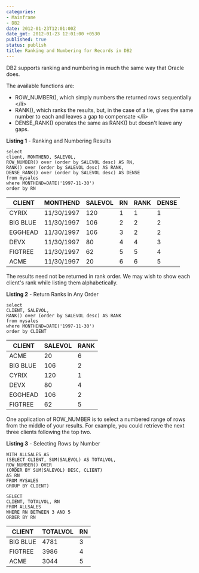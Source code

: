 ```yaml
---
categories:
- Mainframe
- DB2
date: 2012-01-23T12:01:00Z
date_gmt: 2012-01-23 12:01:00 +0530
published: true
status: publish
title: Ranking and Numbering for Records in DB2
---
```


DB2 supports ranking and numbering in much the same way that Oracle does.

The available functions are:

- ROW_NUMBER(), which simply numbers the returned rows sequentially  <&#47;li>
- RANK(), which ranks the results, but, in the case of a tie, gives the same number to each and leaves a gap to compensate  <&#47;li>
- DENSE_RANK() operates the same as RANK() but doesn't leave any gaps. 

**Listing 1** - Ranking and Numbering Results

```
select 
client, MONTHEND, SALEVOL, 
ROW_NUMBER() over (order by SALEVOL desc) AS RN, 
RANK() over (order by SALEVOL desc) AS RANK, 
DENSE_RANK() over (order by SALEVOL desc) AS DENSE
from mysales
where MONTHEND=DATE('1997-11-30')
order by RN
```

|CLIENT   | MONTHEND   | SALEVOL | RN | RANK |DENSE|
|---------|------------|---------|----|------|-----|
|CYRIX    | 11/30/1997 | 120     | 1 |  1  |  1|  
|BIG BLUE | 11/30/1997 | 106     | 2 |  2  |  2|  
|EGGHEAD  | 11/30/1997 | 106     | 3 |  2  |  2| 
|DEVX     | 11/30/1997 | 80      | 4 |  4  |  3| 
|FIGTREE  | 11/30/1997 | 62      | 5 |  5  |  4|
|ACME     | 11/30/1997 | 20      | 6 |  6  |  5|


The results need not be returned in rank order. We may wish to show each client's rank while listing them alphabetically.

**Listing 2** -  Return Ranks in Any Order

```
select
CLIENT, SALEVOL,
RANK() over (order by SALEVOL desc) AS RANK
from mysales
where MONTHEND=DATE('1997-11-30')
order by CLIENT
```

|CLIENT   |  SALEVOL |RANK|   
|---------|----------|----|
|ACME     |       20 |   6|  
|BIG BLUE |      106 |   2|
|CYRIX    |      120 |   1|  
|DEVX     |       80 |   4|
|EGGHEAD  |      106 |   2|   
|FIGTREE  |       62 |   5|


One application of ROW_NUMBER is to select a numbered range  of rows from the middle of your results. For example, you could  retrieve the next three clients following the top two.

**Listing 3** - Selecting Rows by Number 

```
WITH ALLSALES AS 
(SELECT CLIENT, SUM(SALEVOL) AS TOTALVOL,
ROW_NUMBER() OVER
(ORDER BY SUM(SALEVOL) DESC, CLIENT)
AS RN
FROM MYSALES 
GROUP BY CLIENT)

SELECT
CLIENT, TOTALVOL, RN
FROM ALLSALES
WHERE RN BETWEEN 3 AND 5
ORDER BY RN
```

|CLIENT   |  TOTALVOL  |RN|
|---------|------------|--|
|BIG BLUE |      4781  | 3|
|FIGTREE  |      3986  | 4|
|ACME     |      3044  | 5|

